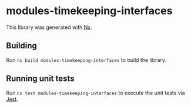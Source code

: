 # modules-timekeeping-interfaces

This library was generated with [Nx](https://nx.dev).

## Building

Run `nx build modules-timekeeping-interfaces` to build the library.

## Running unit tests

Run `nx test modules-timekeeping-interfaces` to execute the unit tests via [Jest](https://jestjs.io).
